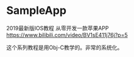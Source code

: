 # SampleApp

2019最新版IOS教程 从零开发一款苹果APP
https://www.bilibili.com/video/BV1sE411j76j?p=5

这个系列教程是用Obj-C教学的。非常的系统化。
